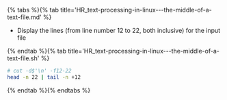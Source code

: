 {% tabs %}{% tab title='HR_text-processing-in-linux---the-middle-of-a-text-file.md' %}

* Display the lines (from line number 12 to 22, both inclusive) for the input file

{% endtab %}{% tab title='HR_text-processing-in-linux---the-middle-of-a-text-file.sh' %}

```sh
# cut -d$'\n' -f12-22
head -n 22 | tail -n +12
```

{% endtab %}{% endtabs %}
